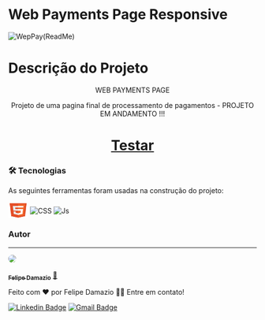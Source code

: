 # Web Payments Page Responsive 





![WepPay(ReadMe)](https://user-images.githubusercontent.com/71530559/194736029-b4c8bec5-6240-4e91-8913-795dd69db1b8.png)


# Descrição do Projeto
<p align="center">WEB PAYMENTS PAGE </p>
<p align="center"> Projeto de uma pagina final de processamento de pagamentos - PROJETO EM ANDAMENTO !!! </p>


<h1 align="center">
<!-- <h1> -->
<a  target="_blank" href="https://felipedamazio.github.io/Page-Web-Pay-Resposive/">Testar</a> 
</h1>

### 🛠 Tecnologias
As seguintes ferramentas foram usadas na construção do projeto:
<br>
<br>
 <img align="center" alt="HTML" height="30" width="40" src="https://raw.githubusercontent.com/devicons/devicon/master/icons/html5/html5-original.svg">
  <img align="center" alt="CSS" height="30" width="40" src="https://cdn.jsdelivr.net/gh/devicons/devicon/icons/css3/css3-original.svg">
  <img align="center" alt="Js" height="30" width="40" src="https://cdn.jsdelivr.net/gh/devicons/devicon/icons/javascript/javascript-original.svg">


### Autor
---

<a href="https://www.linkedin.com/in/felipe-damazio/">
<img width="200" style="border-radius: 50%;" src="https://avatars.githubusercontent.com/u/71530559?v=4"> 
 
  

 <sub><b>Felipe Damazio</b></sub></a> <a href="https://www.linkedin.com/in/felipe-damazio" target= "_blank" title="">🚀</a>


Feito com ❤️ por Felipe Damazio 👋🏽 Entre em contato!

[![Linkedin Badge](https://img.shields.io/badge/-Felipe-blue?style=flat-square&logo=Linkedin&logoColor=white&link=https://www.linkedin.com/in/felipe-damazio/)](https://www.linkedin.com/in/felipe-damazio/) 
[![Gmail Badge](https://img.shields.io/badge/-lipjb@hotmail.com-c14438?style=flat-square&logo=Gmail&logoColor=white&link=mailto:lipjb@hotmail.com)](mailto:lipjb@hotmail.com)





